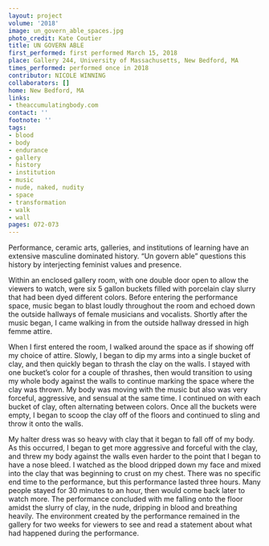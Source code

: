 ```yaml
---
layout: project
volume: '2018'
image: un_govern_able_spaces.jpg
photo_credit: Kate Coutier
title: UN GOVERN ABLE
first_performed: first performed March 15, 2018
place: Gallery 244, University of Massachusetts, New Bedford, MA
times_performed: performed once in 2018
contributor: NICOLE WINNING
collaborators: []
home: New Bedford, MA
links:
- theaccumulatingbody.com
contact: ''
footnote: ''
tags:
- blood
- body
- endurance
- gallery
- history
- institution
- music
- nude, naked, nudity
- space
- transformation
- walk
- wall
pages: 072-073
---
```


Performance, ceramic arts, galleries, and institutions of learning have an extensive masculine dominated history. “Un govern able” questions this history by interjecting feminist values and presence.

Within an enclosed gallery room, with one double door open to allow the viewers to watch, were six 5 gallon buckets filled with porcelain clay slurry that had been dyed different colors. Before entering the performance space, music began to blast loudly throughout the room and echoed down the outside hallways of female musicians and vocalists. Shortly after the music began, I came walking in from the outside hallway dressed in high femme attire.

When I first entered the room, I walked around the space as if showing off my choice of attire. Slowly, I began to dip my arms into a single bucket of clay, and then quickly began to thrash the clay on the walls. I stayed with one bucket’s color for a couple of thrashes, then would transition to using my whole body against the walls to continue marking the space where the clay was thrown. My body was moving with the music but also was very forceful, aggressive, and sensual at the same time. I continued on with each bucket of clay, often alternating between colors. Once all the buckets were empty, I began to scoop the clay off of the floors and continued to sling and throw it onto the walls.

My halter dress was so heavy with clay that it began to fall off of my body. As this occurred, I began to get more aggressive and forceful with the clay, and threw my body against the walls even harder to the point that I began to have a nose bleed. I watched as the blood dripped down my face and mixed into the clay that was beginning to crust on my chest. There was no specific end time to the performance, but this performance lasted three hours. Many people stayed for 30 minutes to an hour, then would come back later to watch more. The performance concluded with me falling onto the floor amidst the slurry of clay, in the nude, dripping in blood and breathing heavily. The environment created by the performance remained in the gallery for two weeks for viewers to see and read a statement about what had happened during the performance.
